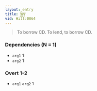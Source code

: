 ```yaml
---
layout: entry
title: སྐྱིན་
vid: Hill:0064
---
```

> To borrow CD\. To lend, to borrow CD\.


### Dependencies (N = 1)
* `arg1` 1
* `arg2` 1


### Overt 1-2
* `arg1` `arg2` 1
